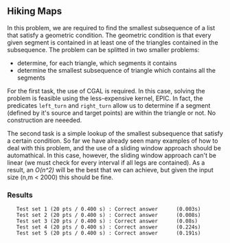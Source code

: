 ## Hiking Maps
In this problem, we are required to find the smallest subsequence of a list that satisfy a geometric condition. The geometric condition is that every given segment is contained in at least one of the triangles contained in the subsequence. The problem can be splitted in two smaller problems:

- determine, for each triangle, which segments it contains
- determine the smallest subsequence of triangle which contains all the segments

For the first task, the use of CGAL is required. In this case, solving the problem is feasible using the less-expensive kernel, EPIC. In fact, the predicates `left_turn` and `right_turn` allow us to determine if a segment (defined by it's source and target points) are within the triangle or not. No construction are neeeded.

The second task is a simple lookup of the smallest subsequence that satisfy a certain condition. So far we have already seen many examples of how to deal with this problem, and the use of a sliding window approach should be automathical. In this case, however, the sliding window approach can't be linear (we must check for every interval if all legs are contained). As a result, an *O(n^2)* will be the best that we can achieve, but given the input size (n,m < 2000) this should be fine.

### Results
```
   Test set 1 (20 pts / 0.400 s) : Correct answer      (0.003s)
   Test set 2 (20 pts / 0.400 s) : Correct answer      (0.008s)
   Test set 3 (20 pts / 0.400 s) : Correct answer      (0.08s)
   Test set 4 (20 pts / 0.400 s) : Correct answer      (0.224s)
   Test set 5 (20 pts / 0.400 s) : Correct answer      (0.191s)
```

